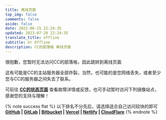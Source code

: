 ```yaml
---
title: 离线页面
top_img: false
comments: false
aside: false
date: 2022-06-15 22:24:35
updated: 2023-07-20 22:24:35
translate_title: offline
subtitle: Ur Offline
description: CC的部落格 离线页面
---
```


很抱歉，您暂时无法访问CC的部落格，因此跳转到离线页面

这有可能是CC的主站服务器全部炸裂，当然，也可能的是您网络丢失，或者至少您与CC的服务器之间失去了联系。

可前往 [**CC的状态页面**](https://cc.instatus.com/) 查看故障详情或反馈，也可手动暂时访问下列镜像站点，感谢您的支持与理解！

{% note success flat %} 以下排名不分先后，请选择适合自己访问较快的即可</br> **[GitHub](https://github.blog.ccknbc.cc) | [GitLab](https://gitlab.blog.ccknbc.cc) | [Bitbucket](https://ccknbc.bitbucket.io) | [Vercel](https://vercel.blog.ccknbc.cc) | [Netlify](https://netlify.blog.ccknbc.cc) | [CloudFlare](https://cloudflare.blog.ccknbc.cc)** {% endnote %}


<script data-name="instatus" class="js-pjax" src="https://cc.instatus.com/zh/22fec4f6/widget/script.js"></script>

